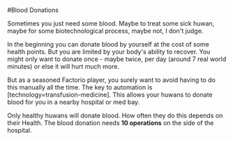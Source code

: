 #Blood Donations

Sometimes you just need some blood. Maybe to treat some sick huwan, maybe for some biotechnological process, maybe not, I don't judge. 

In the beginning you can donate blood by yourself at the cost of some health points. But you are limited by your body's ability to recover. You might only want to donate once - maybe twice, per day (around 7 real world minutes) or else it will hurt much more.

But as a seasoned Factorio player, you surely want to avoid having to do this manually all the time. The key to automation is [technology=transfusion-medicine]. This allows your huwans to donate blood for you in a nearby hospital or med bay. 

Only healthy huwans will donate blood. How often they do this depends on their Health. The blood donation needs **10 operations** on the side of the hospital.


